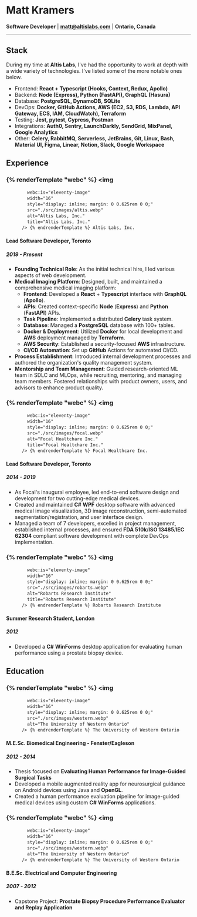 # Matt Kramers

**Software Developer** | **[matt@altislabs.com](matt@altislabs.com)** | **Ontario, Canada**

---

## Stack
During my time at **Altis Labs**, I've had the opportunity to work at depth with a wide variety of technologies. I've listed some of the more notable ones below.
- Frontend: **React + Typescript (Hooks, Context, Redux, Apollo)**
- Backend: **Node (Express), Python (FastAPI), GraphQL (Hasura)**
- Database: **PostgreSQL, DynamoDB, SQLite**
- DevOps: **Docker, GitHub Actions, AWS (EC2, S3, RDS, Lambda, API Gateway, ECS, IAM, CloudWatch), Terraform**
- Testing: **Jest, pytest, Cypress, Postman**
- Integrations: **Auth0, Sentry, LaunchDarkly, SendGrid, MixPanel, Google Analytics**
- Other: **Celery, RabbitMQ, Serverless, JetBrains, Git, Linux, Bash, Material UI, Figma, Linear, Notion, Slack, Google Workspace**

## Experience

### {% renderTemplate "webc" %} <img
            webc:is="eleventy-image"
            width="16"
            style="display: inline; margin: 0 0.625rem 0 0;"
            src="./src/images/altis.webp"
            alt="Altis Labs, Inc."
            title="Altis Labs, Inc."
          /> {% endrenderTemplate %} Altis Labs, Inc.

#### Lead Software Developer, Toronto

##### 2019 - Present

- **Founding Technical Role**: As the initial technical hire, I led various aspects of web development.
- **Medical Imaging Platform**: Designed, built, and maintained a comprehensive medical imaging platform:
    - **Frontend**: Developed a **React** + **Typescript** interface with **GraphQL** (**Apollo**).
    - **APIs**: Created context-specific **Node** (**Express**) and **Python** (**FastAPI**) APIs.
    - **Task Pipeline**: Implemented a distributed **Celery** task system.
    - **Database**: Managed a **PostgreSQL** database with 100+ tables.
    - **Docker & Deployment**: Utilized **Docker** for local development and **AWS** deployment managed by **Terraform**.
    - **AWS Security**: Established a security-focused **AWS** infrastructure.
    - **CI/CD Automation**: Set up **GitHub** Actions for automated CI/CD.
- **Process Establishment**: Introduced internal development processes and authored the organization's quality management system.
- **Mentorship and Team Management**: Guided research-oriented ML team in SDLC and MLOps, while recruiting, mentoring, and managing team members. Fostered relationships with product owners, users, and advisors to enhance product quality.

### {% renderTemplate "webc" %} <img
            webc:is="eleventy-image"
            width="16"
            style="display: inline; margin: 0 0.625rem 0 0;"
            src="./src/images/focal.webp"
            alt="Focal Healtchare Inc."
            title="Focal Healtchare Inc."
          /> {% endrenderTemplate %} Focal Healthcare Inc.

#### Lead Software Developer, Toronto

##### 2014 - 2019

- As Focal's inaugural employee, led end-to-end software design and development for two cutting-edge medical devices.
- Created and maintained **C#** **WPF** desktop software with advanced medical image visualization, 3D image reconstruction, semi-automated segmentation/registration, and user interface design.
- Managed a team of 7 developers, excelled in project management, established internal processes, and ensured **FDA 510k**/**ISO 13485**/**IEC 62304** compliant software development with complete DevOps implementation.

### {% renderTemplate "webc" %} <img
            webc:is="eleventy-image"
            width="16"
            style="display: inline; margin: 0 0.625rem 0 0;"
            src="./src/images/robarts.webp"
            alt="Robarts Research Institute"
            title="Robarts Research Institute"
          /> {% endrenderTemplate %} Robarts Research Institute

#### Summer Research Student, London

##### 2012

- Developed a **C#** **WinForms** desktop application for evaluating human performance using a prostate biopsy device.

## Education

### {% renderTemplate "webc" %} <img
            webc:is="eleventy-image"
            width="16"
            style="display: inline; margin: 0 0.625rem 0 0;"
            src="./src/images/western.webp"
            alt="The University of Western Ontario"
          /> {% endrenderTemplate %} The University of Western Ontario

#### M.E.Sc. Biomedical Engineering - Fenster/Eagleson

##### 2012 - 2014

- Thesis focused on **Evaluating Human Performance for Image-Guided Surgical Tasks**
- Developed a mobile augmented reality app for neurosurgical guidance on Android devices using Java and **OpenGL**.
- Created a human performance evaluation pipeline for image-guided medical devices using custom **C#** **WinForms** applications.

### {% renderTemplate "webc" %} <img
            webc:is="eleventy-image"
            width="16"
            style="display: inline; margin: 0 0.625rem 0 0;"
            src="./src/images/western.webp"
            alt="The University of Western Ontario"
          /> {% endrenderTemplate %} The University of Western Ontario

#### B.E.Sc. Electrical and Computer Engineering

##### 2007 - 2012

- Capstone Project: **Prostate Biopsy Procedure Performance Evaluator and Replay Application**